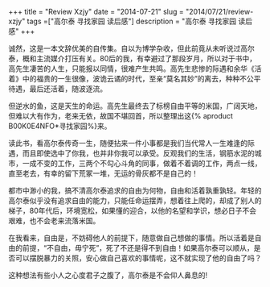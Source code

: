 +++
title = "Review Xzjy"
date = "2014-07-21"
slug = "2014/07/21/review-xzjy"
tags =["高尔泰 寻找家园 读后感"]
description = "高尔泰 寻找家园 读后感"
+++

诚然，这是一本文辞优美的自传集。自以为博学杂收，但此前竟从未听说过高尔泰，概和主流媒介打压有关。80后的我，有幸避过了那段岁月，所以对于书中，高先生凄苦的人生，只能报以同情，很难产生共鸣。高先生悲惨的际遇和余华《活着》中的福贵的一生很像，波诡云谲的时代，至亲“莫名其妙”的离去，种种不公平待遇，最后还活着，随波逐流。

但逆水的鱼，这是天生的命运。高先生最终去了标榜自由平等的米国，广阔天地，但难以大有作为，老来无依，故国不堪回首，所以整理出这{% aproduct B00K0E4NFO*寻找家园%}来。

读此书，看高尔泰传奇一生，随便拈来一件小事都是我们当代常人一生难逢的际遇，而且即使选中了你我，也并非你我可以承受。反观我们的生活，钢筋水泥的城市，一成不变的工作，三两个不勾心斗角的同事，做着不着调的工作，两点一线，直至老去，有幸的留下荒冢一堆，无运的骨灰都不是自己的！

都市中渺小的我，搞不清高尔泰追求的自由为何物，自由和活着孰重孰轻。年轻的高尔泰似乎没有追求自由的能力，只能任命运摆弄，想着往上爬的，却成了别人的梯子，80年代后，环境宽松，如果懂的迎合，以他的名望和学识，想必日子不会艰难，也不会老来流落米国。

在我看来，自由是，不妨碍他人的前提下，随意做自己想做的事情。所以活着是自由的前提，“不自由，毋宁死”，死了不还是得不到自由！如果高尔泰可以顺从，是否可以摆脱暴力的关照，安心做自己喜欢的事情呢，这不就实现了他的自由了吗？

这种想法有些小人之心度君子之腹了，高尔泰是不会仰人鼻息的!

